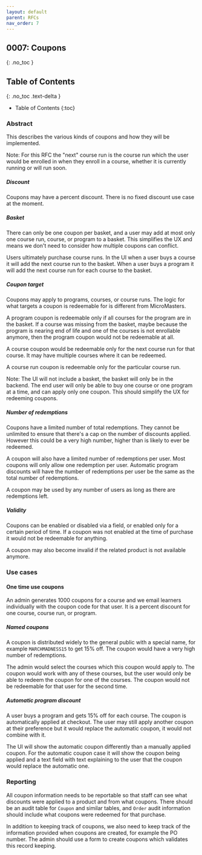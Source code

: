 ```yaml
---
layout: default
parent: RFCs
nav_order: 7
---
```

## 0007: Coupons

{: .no_toc }

## Table of Contents
{: .no_toc .text-delta }

- Table of Contents
{:toc}


### Abstract

This describes the various kinds of coupons and how they will be implemented.

Note: For this RFC the "next" course run is the course run which the user would be enrolled
in when they enroll in a course, whether it is currently running or will run soon.

##### Discount

Coupons may have a percent discount. There is no fixed discount use case at the moment.

##### Basket

There can only be one coupon per basket, and a user may add at most only one course run,
course, or program to a basket. This simplifies the UX and means we don't need to consider
how multiple coupons can conflict.

Users ultimately purchase course runs. In the UI when a user buys a course it will add the
next course run to the basket. When a user buys a program it will add the next course run
for each course to the basket.

##### Coupon target

Coupons may apply to programs, courses, or course runs. The logic for what targets a coupon
is redeemable for is different from MicroMasters.

A program coupon is redeemable only if all courses for the program are in the basket. If a course
was missing from the basket, maybe because the program is nearing end of life and one of
the courses is not enrollable anymore, then the program coupon would not be redeemable at all.

A course coupon would be redeemable only for the next course run for that course. It may have
multiple courses where it can be redeemed.

A course run coupon is redeemable only for the particular course run.

Note: The UI will not include a basket, the basket will only be in the backend. The end user
will only be able to buy one course or one program at a time, and can apply only one coupon.
This should simplify the UX for redeeming coupons.

##### Number of redemptions

Coupons have a limited number of total redemptions. They cannot be unlimited to ensure that
there's a cap on the number of discounts applied.
However this could be a very high number, higher than is likely to ever be redeemed.

A coupon will also have a limited number of redemptions per user. Most coupons will only allow
one redemption per user. Automatic program discounts will have the number of redemptions per user
be the same as the total number of redemptions.

A coupon may be used by any number of users as long as there are redemptions left.

##### Validity

Coupons can be enabled or disabled via a field, or enabled only for a certain period of time.
If a coupon was not enabled at the time of purchase it would not be redeemable for anything.

A coupon may also become invalid if the related product is not available anymore.

### Use cases

#### One time use coupons

An admin generates 1000 coupons for a course and we email learners individually
with the coupon code for that user. It is a percent discount for one course, course run, or program.

##### Named coupons

A coupon is distributed widely to the general public with a special name,
for example `MARCHMADNESS15` to get 15% off. The coupon would have a very high number of
redemptions.

The admin would select the courses which this coupon would apply to. The coupon would work
with any of these courses, but the user would only be able to redeem the coupon for one of the courses.
The coupon would not be redeemable for that user for the second time.

##### Automatic program discount

A user buys a program and gets 15% off for each course. The coupon is automatically
applied at checkout. The user may still apply another coupon at their preference but it would
replace the automatic coupon, it would not combine with it.

The UI will show the automatic coupon differently than a manually applied coupon. For the automatic
coupon case it will show the coupon being applied and a text field with text explaining to the user
that the coupon would replace the automatic one.

### Reporting

All coupon information needs to be reportable so that staff can see what discounts were
applied to a product and from what coupons. There should be an audit table for `Coupon` and
similar tables, and `Order` audit information should include what coupons were redeemed for that
purchase.

In addition to keeping track of coupons, we also need to keep track of the information
provided when coupons are created, for example the PO number. The admin should
use a form to create coupons which validates this record keeping.
